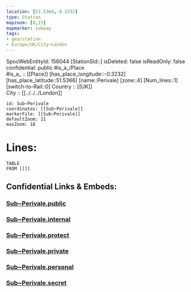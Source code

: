 ```yaml
---
location: [51.5366,-0.3232] 
type: Station 
mapzoom: [8,15] 
mapmarker: subway 
tags:
- geo/station
- Europe/UK/City~London
---
```

SpocWebEntityId: 156044
[StationSId::] 
isDeleted: false
isReadOnly: false
confidential: public
#is_a_/Place  
#is_a_ :: [[Place]] 
[has_place_longitude::-0.3232] 
[has_place_latitude::51.5366] 
[name::Perivale] 
[zone::4] 
[Num_lines::1] 
[switch-to-Rail::0] 
Country :: [[UK]]  
City :: [[../../../London]]  


```leaflet
id: Sub~Perivale
coordinates: [[Sub~Perivale]] 
markerFile: [[Sub~Perivale]] 
defaultZoom: 11 
maxZoom: 18
```


# Lines: 
```dataview
TABLE 
FROM [[]] 
```


## Confidential Links & Embeds: 

### [Sub~Perivale.public](/_public/\Earth\Continent\Europe\Europe~North\UK\England\Regions~England\London,Greater\cities~GreaterLondon\Underground\StationSub~Perivale.public.md) 

### [Sub~Perivale.internal](/_internal/\Earth\Continent\Europe\Europe~North\UK\England\Regions~England\London,Greater\cities~GreaterLondon\Underground\StationSub~Perivale.internal.md) 

### [Sub~Perivale.protect](/_protect/\Earth\Continent\Europe\Europe~North\UK\England\Regions~England\London,Greater\cities~GreaterLondon\Underground\StationSub~Perivale.protect.md) 

### [Sub~Perivale.private](/_private/\Earth\Continent\Europe\Europe~North\UK\England\Regions~England\London,Greater\cities~GreaterLondon\Underground\StationSub~Perivale.private.md) 

### [Sub~Perivale.personal](/_personal/\Earth\Continent\Europe\Europe~North\UK\England\Regions~England\London,Greater\cities~GreaterLondon\Underground\StationSub~Perivale.personal.md) 

### [Sub~Perivale.secret](/_secret/\Earth\Continent\Europe\Europe~North\UK\England\Regions~England\London,Greater\cities~GreaterLondon\Underground\StationSub~Perivale.secret.md)

